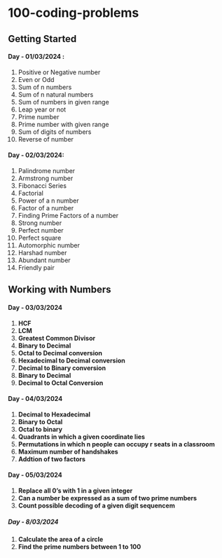 # 100-coding-problems

## Getting Started

#### **Day - 01/03/2024 :**

1. Positive or Negative number
2. Even or Odd
3. Sum of n numbers
4. Sum of n natural numbers
5. Sum of numbers in given range
6. Leap year or not
7. Prime number
8. Prime number with given range
9. Sum of digits of numbers
10. Reverse of number

#### Day - 02/03/2024:

1. Palindrome number
2. Armstrong number
3. Fibonacci Series
4. Factorial
5. Power of a n number
6. Factor of a number
7. Finding Prime Factors of a number
8. Strong number
9. Perfect number
10. Perfect square
11. Automorphic number
12. Harshad number
13. Abundant number
14. Friendly pair

## Working with Numbers

#### Day - 03/03/2024

1. **HCF**
2. **LCM**
3. **Greatest Common Divisor**
4. **Binary to Decimal**
5. **Octal to Decimal conversion**
6. **Hexadecimal to Decimal conversion**
7. **Decimal to Binary conversion**
8. **Binary to Decimal**
9. **Decimal to Octal Conversion**

#### Day - 04/03/2024

1. **Decimal to Hexadecimal**
2. **Binary to Octal**
3. **Octal to binary**
4. **Quadrants in which a given coordinate lies**
5. **Permutations in which n people can occupy r seats in a classroom**
6. **Maximum number of handshakes**
7. **Addtion of two factors**

#### Day - 05/03/2024

1. **Replace all 0’s with 1 in a given integer**
2. **Can a number be expressed as a sum of two prime numbers**
3. **Count possible decoding of a given digit sequencem**

##### Day - 8/03/2024

1. **Calculate the area of a circle**
2. **Find the prime numbers between 1 to 100**
